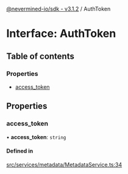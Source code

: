 [@nevermined-io/sdk - v3.1.2](../code-reference.md) / AuthToken

# Interface: AuthToken

## Table of contents

### Properties

- [access_token](AuthToken.md#access_token)

## Properties

### access_token

• **access_token**: `string`

#### Defined in

[src/services/metadata/MetadataService.ts:34](https://github.com/nevermined-io/sdk-js/blob/2d22705038e42694103e3bb3986fa3024de924a6/src/services/metadata/MetadataService.ts#L34)

